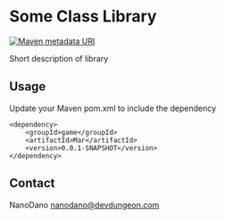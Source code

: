 Some Class Library
==================

[![Maven metadata URI](https://img.shields.io/maven-metadata/v/http/central.maven.org/maven2/com/devdungeon/tools/Mar/maven-metadata.xml.svg)]()

Short description of library

Usage
-----

Update your Maven pom.xml to include the dependency

    <dependency>
        <groupId>game</groupId>
        <artifactId>Mar</artifactId>
        <version>0.0.1-SNAPSHOT</version>
    </dependency>

Contact
-------

NanoDano <nanodano@devdungeon.com>
